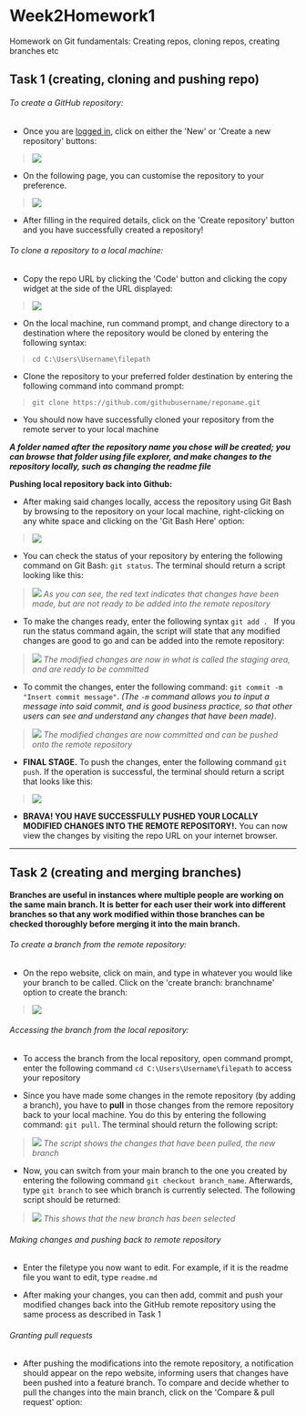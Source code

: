 # __Week2Homework1__
Homework on Git fundamentals: Creating repos, cloning repos, creating branches etc  

## __Task 1 (creating, cloning and pushing repo)__  
###### To create a GitHub repository:

- Once you are [logged in](github.com), click on either the 'New' or 'Create a new repository' buttons:  
>![](task1/githubhomepage.png)  

- On the following page, you can customise the repository to your preference.   
>![](task1/createrepoform.png)

- After filling in the required details, click on the 'Create repository' button and you have successfully created a repository!

###### To clone a repository to a local machine:
- Copy the repo URL by clicking the 'Code' button and clicking the copy widget at the side of the URL displayed:  
>![](task1/repourl.png)  

- On the local machine, run command prompt, and change directory to a destination where the repository would be cloned by entering the following syntax:  
>```cd C:\Users\Username\filepath```

- Clone the repository to your preferred folder destination by entering the following command into command prompt:  
>```git clone https://github.com/githubusername/reponame.git```

- You should now have successfully cloned your repository from the remote server to your local machine

___A folder named after the repository name you chose will be created; you can browse that folder using file explorer, and make changes to the repository locally, such as changing the readme file___  

__Pushing local repository back into Github:__  
- After making said changes locally, access the repository using Git Bash by browsing to the repository on your local machine, right-clicking on any white space and clicking on the 'Git Bash Here' option:  
>![](task1/gitbash.png)  

- You can check the status of your repository by entering the following command on Git Bash: ```git status```. The terminal should return a script looking like this:  
>![](task1/gitstatusnotready.png)  *As you can see, the red text indicates that changes have been made, but are not ready to be added into the remote repository*

- To make the changes ready, enter the following syntax ```git add . ``` If you run the status command again, the script will state that any modified changes are good to go and can be added into the remote repository:
>![](task1/gitstatusready.png) *The modified changes are now in what is called the staging area, and are ready to be committed*

- To commit the changes, enter the following command: ```git commit -m "Insert commit message"```. *(The ```-m``` command allows you to input a message into said commit, and is good business practice, so that other users can see and understand any changes that have been made)*.  
>![](task1/gitcommit.png) *The modified changes are now committed and can be pushed onto the remote repository*

- __FINAL STAGE.__ To push the changes, enter the following command ```git push```. If the operation is successful, the terminal should return a script that looks like this:  
>![](task1/gitpush.png)  

- __BRAVA! YOU HAVE SUCCESSFULLY PUSHED YOUR LOCALLY MODIFIED CHANGES INTO THE REMOTE REPOSITORY!.__ You can now view the changes by visiting the repo URL on your internet browser.

---  
## __Task 2 (creating and merging branches)__  
__Branches are useful in instances where multiple people are working on the same main branch. It is better for each user their work into different branches so that any work modified within those branches can be checked thoroughly before merging it into the main branch.__  
###### To create a branch from the remote repository:  
- On the repo website, click on main, and type in whatever you would like your branch to be called. Click on the 'create branch: branchname' option to create the branch:  
>![](task2/createbranch.png)  

###### Accessing the branch from the local repository:  
- To access the branch from the local repository, open command prompt, enter the following command ```cd C:\Users\Username\filepath``` to access your repository  

- Since you have made some changes in the remote repository (by adding a branch), you have to __pull__ in those changes from the remore repository back to your local machine. You do this by entering the following command: ```git pull```. The terminal should return the following script:  
>![](task2/gitpull.png) *The script shows the changes that have been pulled, the new branch*

- Now, you can switch from your main branch to the one you created by entering the following command ```git checkout branch_name```. Afterwards, type ```git branch``` to see which branch is currently selected. The following script should be returned:  
>![](task2/gitcheckout.png) *This shows that the new branch has been selected*  

###### Making changes and pushing back to remote repository

- Enter the filetype you now want to edit. For example, if it is the readme file you want to edit, type ```readme.md```  

- After making your changes, you can then add, commit and push your modified changes back into the GitHub remote repository using the same process as described in Task 1  

###### Granting pull requests  
- After pushing the modifications into the remote repository, a notification should appear on the repo website, informing users that changes have been pushed into a feature branch. To compare and decide whether to pull the changes into the main branch, click on the 'Compare & pull request' option: 
